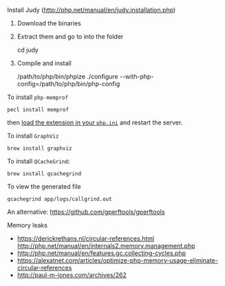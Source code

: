 
Install Judy (http://php.net/manual/en/judy.installation.php)

1. Download the binaries
2. Extract them and go to into the folder


    cd judy

3. Compile and install


    /path/to/php/bin/phpize ./configure --with-php-config=/path/to/php/bin/php-config

To install `php-memprof`

    pecl install memprof
    
then [load the extension in your `php.ini`](https://github.com/arnaud-lb/php-memory-profiler#loading-the-extension) and
 restart the server.

To install `GraphViz`

    brew install graphviz

To install `QCacheGrind`: 

    brew install qcachegrind
    
To view the generated file

    qcachegrind app/logs/callgrind.out

An alternative: https://github.com/gperftools/gperftools

Memory leaks

- https://derickrethans.nl/circular-references.html
http://php.net/manual/en/internals2.memory.management.php
- http://php.net/manual/en/features.gc.collecting-cycles.php
- https://alexatnet.com/articles/optimize-php-memory-usage-eliminate-circular-references
- http://paul-m-jones.com/archives/262